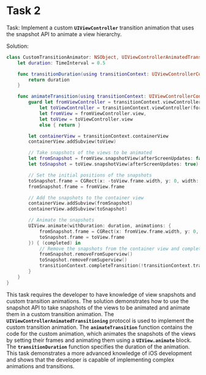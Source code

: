 # Task 2

Task: Implement a custom **`UIViewController`** transition animation that uses
the snapshot API to animate a view hierarchy.

Solution:

```swift
class CustomTransitionAnimator: NSObject, UIViewControllerAnimatedTransitioning {
    let duration: TimeInterval = 0.5

    func transitionDuration(using transitionContext: UIViewControllerContextTransitioning?) -> TimeInterval {
        return duration
    }

    func animateTransition(using transitionContext: UIViewControllerContextTransitioning) {
        guard let fromViewController = transitionContext.viewController(forKey: .from),
            let toViewController = transitionContext.viewController(forKey: .to),
            let fromView = fromViewController.view,
            let toView = toViewController.view
            else { return }

        let containerView = transitionContext.containerView
        containerView.addSubview(toView)

        // Take snapshots of the views to be animated
        let fromSnapshot = fromView.snapshotView(afterScreenUpdates: false)!
        let toSnapshot = toView.snapshotView(afterScreenUpdates: true)!

        // Set the initial positions of the snapshots
        toSnapshot.frame = CGRect(x: -toView.frame.width, y: 0, width: toView.frame.width, height: toView.frame.height)
        fromSnapshot.frame = fromView.frame

        // Add the snapshots to the container view
        containerView.addSubview(fromSnapshot)
        containerView.addSubview(toSnapshot)

        // Animate the snapshots
        UIView.animate(withDuration: duration, animations: {
            fromSnapshot.frame = CGRect(x: fromView.frame.width, y: 0, width: fromView.frame.width, height: fromView.frame.height)
            toSnapshot.frame = toView.frame
        }) { (completed) in
            // Remove the snapshots from the container view and complete the transition
            fromSnapshot.removeFromSuperview()
            toSnapshot.removeFromSuperview()
            transitionContext.completeTransition(!transitionContext.transitionWasCancelled)
        }
    }
}
```

This task requires the developer to have knowledge of view snapshots and custom
transition animations. The solution demonstrates how to use the snapshot API to
take snapshots of the views to be animated and animate them in a custom
transition animation. The **`UIViewControllerAnimatedTransitioning`** protocol
is used to implement the custom transition animation. The
**`animateTransition`** function contains the code for the custom animation,
which animates the snapshots of the views by setting their frames and animating
them using a **`UIView.animate`** block. The **`transitionDuration`** function
specifies the duration of the animation. This task demonstrates a more advanced
knowledge of iOS development and shows that the developer is capable of
implementing complex animations and transitions.
